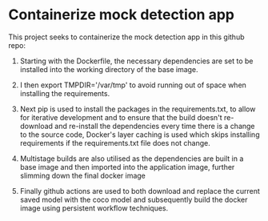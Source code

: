 # Containerize mock detection app

This project seeks to containerize the mock detection app in this github repo:

1. Starting with the Dockerfile, the necessary dependencies are set to be installed into the working directory of the base image.

2. I then export TMPDIR='/var/tmp' to avoid running out of space when installing the requirements.

3. Next pip is used to install the packages in the requirements.txt, to allow for iterative development and to ensure that the build doesn't re-download and re-install the dependencies every time there is a change to the source code, Docker's layer caching is used which skips installing requirements if the requirements.txt file does not change.

4. Multistage builds are also utilised as the dependencies are built in a base image and then imported into the application image, further slimming down the final docker image

5. Finally github actions are used to both download and replace the current saved model with the coco model and subsequently build the docker image using persistent workflow techniques.
